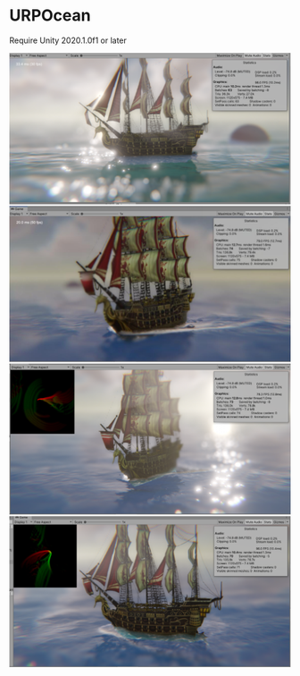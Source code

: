 # URPOcean

Require Unity 2020.1.0f1 or later

![](./Image/URPOcean.png)
![](./Image/URPOcean1.png)
![](./Image/URPOcean2.png)
![](./Image/URPOcean3.png)
